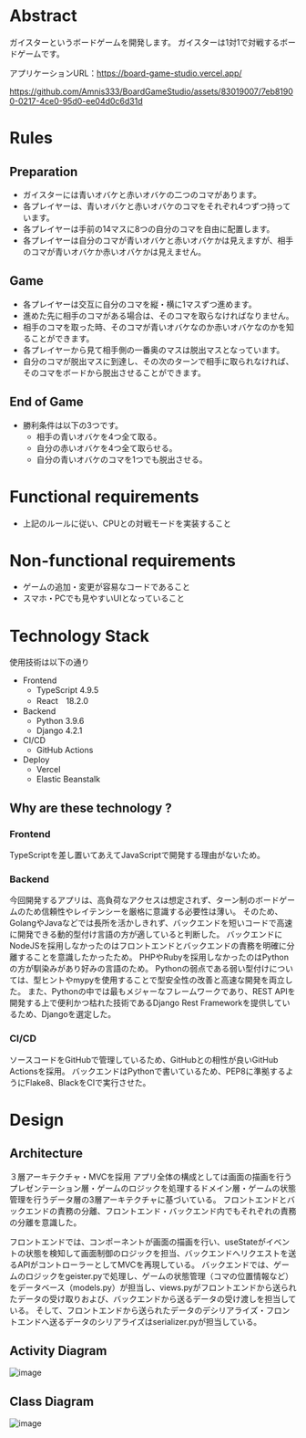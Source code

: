 # Abstract
ガイスターというボードゲームを開発します。
ガイスターは1対1で対戦するボードゲームです。

アプリケーションURL：https://board-game-studio.vercel.app/



https://github.com/Amnis333/BoardGameStudio/assets/83019007/7eb81900-0217-4ce0-95d0-ee04d0c6d31d



# Rules

## Preparation
- ガイスターには青いオバケと赤いオバケの二つのコマがあります。
- 各プレイヤーは、青いオバケと赤いオバケのコマをそれぞれ4つずつ持っています。
- 各プレイヤーは手前の14マスに8つの自分のコマを自由に配置します。
- 各プレイヤーは自分のコマが青いオバケと赤いオバケかは見えますが、相手のコマが青いオバケか赤いオバケかは見えません。

## Game
- 各プレイヤーは交互に自分のコマを縦・横に1マスずつ進めます。
- 進めた先に相手のコマがある場合は、そのコマを取らなければなりません。
- 相手のコマを取った時、そのコマが青いオバケなのか赤いオバケなのかを知ることができます。
- 各プレイヤーから見て相手側の一番奥のマスは脱出マスとなっています。
- 自分のコマが脱出マスに到達し、その次のターンで相手に取られなければ、そのコマをボードから脱出させることができます。

## End of Game
- 勝利条件は以下の3つです。
    - 相手の青いオバケを4つ全て取る。
    - 自分の赤いオバケを4つ全て取らせる。
    - 自分の青いオバケのコマを1つでも脱出させる。

# Functional requirements
- 上記のルールに従い、CPUとの対戦モードを実装すること

# Non-functional requirements
- ゲームの追加・変更が容易なコードであること
- スマホ・PCでも見やすいUIとなっていること

# Technology Stack
使用技術は以下の通り
- Frontend
    - TypeScript 4.9.5
    - React　18.2.0
- Backend
    - Python 3.9.6
    - Django 4.2.1
- CI/CD
    - GitHub Actions
- Deploy
    - Vercel
    - Elastic Beanstalk    


## Why are these technology ?

### Frontend
TypeScriptを差し置いてあえてJavaScriptで開発する理由がないため。

### Backend
今回開発するアプリは、高負荷なアクセスは想定されず、ターン制のボードゲームのため信頼性やレイテンシーを厳格に意識する必要性は薄い。
そのため、GolangやJavaなどでは長所を活かしきれず、バックエンドを短いコードで高速に開発できる動的型付け言語の方が適していると判断した。
バックエンドにNodeJSを採用しなかったのはフロントエンドとバックエンドの責務を明確に分離することを意識したかったため。
PHPやRubyを採用しなかったのはPythonの方が馴染みがあり好みの言語のため。
Pythonの弱点である弱い型付けについては、型ヒントやmypyを使用することで型安全性の改善と高速な開発を両立した。
また、Pythonの中では最もメジャーなフレームワークであり、REST APIを開発する上で便利かつ枯れた技術であるDjango Rest Frameworkを提供しているため、Djangoを選定した。


### CI/CD
ソースコードをGitHubで管理しているため、GitHubとの相性が良いGitHub Actionsを採用。
バックエンドはPythonで書いているため、PEP8に準拠するようにFlake8、BlackをCIで実行させた。

# Design

## Architecture

３層アーキテクチャ・MVCを採用
アプリ全体の構成としては画面の描画を行うプレゼンテーション層・ゲームのロジックを処理するドメイン層・ゲームの状態管理を行うデータ層の3層アーキテクチャに基づいている。
フロントエンドとバックエンドの責務の分離、フロントエンド・バックエンド内でもそれぞれの責務の分離を意識した。

フロントエンドでは、コンポーネントが画面の描画を行い、useStateがイベントの状態を検知して画面制御のロジックを担当、バックエンドへリクエストを送るAPIがコントローラーとしてMVCを再現している。
バックエンドでは、ゲームのロジックをgeister.pyで処理し、ゲームの状態管理（コマの位置情報など）をデータベース（models.py）が担当し、views.pyがフロントエンドから送られたデータの受け取りおよび、バックエンドから送るデータの受け渡しを担当している。
そして、フロントエンドから送られたデータのデシリアライズ・フロントエンドへ送るデータのシリアライズはserializer.pyが担当している。

## Activity Diagram
![image](https://github.com/Amnis333/BoardGameStudio/assets/83019007/cae52556-86fe-43f0-8087-734b4641b61f)

## Class Diagram
![image](https://github.com/Amnis333/BoardGameStudio/assets/83019007/3bad1098-bd9c-4057-9e33-640a32ff900f)


